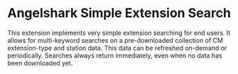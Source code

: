# Angelshark Simple Extension Search

This extension implements very simple extension searching for end users. It allows for multi-keyword searches on a pre-downloaded collection of CM extension-type and station data. This data can be refreshed on-demand or periodically. Searches always return immediately, even when no data has been downloaded yet.
